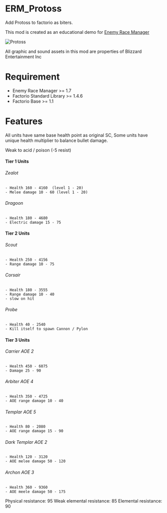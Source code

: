 # ERM_Protoss
Add Protoss to factorio as biters.

This mod is created as an educational demo for [Enemy Race Manager](https://mods.factorio.com/mod/enemyracemanager)

![Protoss](https://mods-data.factorio.com/assets/656569de2ac0658bd1907a5a8c71f4553a952d6b.png "Protoss")

All graphic and sound assets in this mod are properties of Blizzard Entertainment Inc

# Requirement
* Enemy Race Manager >= 1.7
* Factorio Standard Library >= 1.4.6
* Factorio Base >= 1.1

# Features
All units have same base health point as original SC, Some units have unique health multiplier to balance bullet damage.

Weak to acid / poison (-5 resist)

#### Tier 1 Units
###### Zealot
    - Health 160 - 4160  (level 1 - 20)
    - Melee damage 10 - 60 (level 1 - 20)
###### Dragoon
    - Health 180 - 4680
    - Electric damage 15 - 75


#### Tier 2 Units
###### Scout
    - Health 250 - 4156
    - Range damage 10 - 75

###### Corsair
    - Health 180 - 3555
    - Range damage 10 - 40   
    - slow on hit

###### Probe
    - Health 40 - 2540
    - Kill itself to spawn Cannon / Pylon


#### Tier 3 Units
###### Carrier AOE 2
    - Health 450 - 6075
    - Damage 25 - 90

###### Arbiter AOE 4
    - Health 350 - 4725
    - AOE range damage 10 - 40

###### Templar AOE 5
    - Health 80 - 2080
    - AOE range damage 15 - 90

###### Dark Templar AOE 2
    - Health 120 - 3120
    - AOE melee damage 50 - 120

###### Archon AOE 3
    - Health 360 - 9360
    - AOE meele damage 50 - 175

Physical resistance: 95
Weak elemental resistance: 85
Elemental resistance: 90